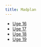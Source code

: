 ```yaml
---
title: Madplan
---
```


- [Uge 16](https://duffau.github.io/madplan/uge16)
- [Uge 17](https://duffau.github.io/madplan/uge17)
- [Uge 18](https://duffau.github.io/madplan/uge18)
- [Uge 19](https://duffau.github.io/madplan/uge19)